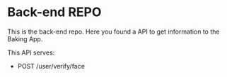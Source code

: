 # Back-end REPO

This is the back-end repo. Here you found a API to get information to the Baking App.

This API serves:

- POST /user/verify/face
